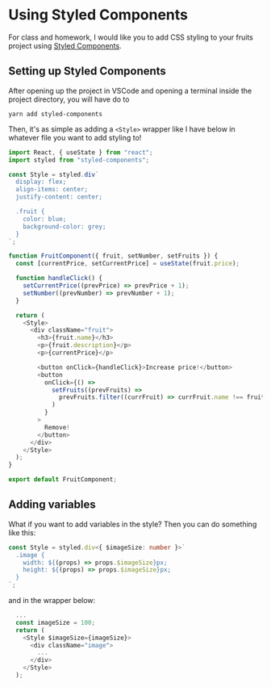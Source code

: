 # Using Styled Components

For class and homework, I would like you to add CSS styling to your fruits project using [Styled Components](https://styled-components.com/docs/basics).

## Setting up Styled Components

After opening up the project in VSCode and opening a terminal inside the project directory, you will have do to

```
yarn add styled-components
```

Then, it's as simple as adding a `<Style>` wrapper like I have below in whatever file you want to add styling to!

```typescript
import React, { useState } from "react";
import styled from "styled-components";

const Style = styled.div`
  display: flex;
  align-items: center;
  justify-content: center;

  .fruit {
    color: blue;
    background-color: grey;
  }
`;

function FruitComponent({ fruit, setNumber, setFruits }) {
  const [currentPrice, setCurrentPrice] = useState(fruit.price);

  function handleClick() {
    setCurrentPrice((prevPrice) => prevPrice + 1);
    setNumber((prevNumber) => prevNumber + 1);
  }

  return (
    <Style>
      <div className="fruit">
        <h3>{fruit.name}</h3>
        <p>{fruit.description}</p>
        <p>{currentPrice}</p>

        <button onClick={handleClick}>Increase price!</button>
        <button
          onClick={() =>
            setFruits((prevFruits) =>
              prevFruits.filter((currFruit) => currFruit.name !== fruit.name)
            )
          }
        >
          Remove!
        </button>
      </div>
    </Style>
  );
}

export default FruitComponent;
```

## Adding variables

What if you want to add variables in the style? Then you can do something like this:

```typescript
const Style = styled.div<{ $imageSize: number }>`
  .image {
    width: ${(props) => props.$imageSize}px;
    height: ${(props) => props.$imageSize}px;
  }
`;
```

and in the wrapper below:

```typescript
  ...
  const imageSize = 100;
  return (
    <Style $imageSize={imageSize}>
      <div className="image">
        ...
      </div>
    </Style>
  );
```
